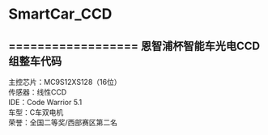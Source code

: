 # SmartCar_CCD
==================
恩智浦杯智能车光电CCD组整车代码
---------------------------
主控芯片：MC9S12XS128（16位）<br>
传感器：线性CCD<br>
IDE：Code Warrior 5.1<br>
车型：C车双电机<br>
荣誉：全国二等奖/西部赛区第二名<br>
